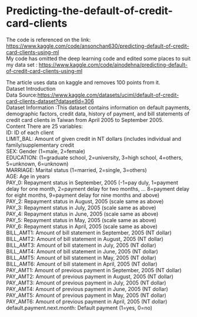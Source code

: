 # Predicting-the-default-of-credit-card-clients
The code is referenced on the link: https://www.kaggle.com/code/ansonchan630/predicting-default-of-credit-card-clients-using-ml    
My code has omitted the deep learning code and edited some places to suit my data set : https://www.kaggle.com/code/ainodehna/predicting-default-of-credit-card-clients-using-ml
   
The article uses data on kaggle and removes 100 points from it.   
Dataset Introduction   
Data Source:https://www.kaggle.com/datasets/uciml/default-of-credit-card-clients-dataset?datasetId=306     
Dataset Information :This dataset contains information on default payments, demographic factors, credit data, history of payment, and bill statements of credit card clients in Taiwan from April 2005 to September 2005.  
Content There are 25 variables:  
ID: ID of each client  
LIMIT_BAL: Amount of given credit in NT dollars (includes individual and family/supplementary credit   
SEX: Gender (1=male, 2=female)   
EDUCATION: (1=graduate school, 2=university, 3=high school, 4=others, 5=unknown, 6=unknown)   
MARRIAGE: Marital status (1=married, 2=single, 3=others)   
AGE: Age in years   
PAY_0: Repayment status in September, 2005 (-1=pay duly, 1=payment delay for one month, 2=payment delay for two months, … 8=payment delay for eight months, 9=payment delay for nine months and above)   
PAY_2: Repayment status in August, 2005 (scale same as above)   
PAY_3: Repayment status in July, 2005 (scale same as above)   
PAY_4: Repayment status in June, 2005 (scale same as above)   
PAY_5: Repayment status in May, 2005 (scale same as above)   
PAY_6: Repayment status in April, 2005 (scale same as above)   
BILL_AMT1: Amount of bill statement in September, 2005 (NT dollar)   
BILL_AMT2: Amount of bill statement in August, 2005 (NT dollar)   
BILL_AMT3: Amount of bill statement in July, 2005 (NT dollar)  
BILL_AMT4: Amount of bill statement in June, 2005 (NT dollar)  
BILL_AMT5: Amount of bill statement in May, 2005 (NT dollar)  
BILL_AMT6: Amount of bill statement in April, 2005 (NT dollar)  
PAY_AMT1: Amount of previous payment in September, 2005 (NT dollar)   
PAY_AMT2: Amount of previous payment in August, 2005 (NT dollar)  
PAY_AMT3: Amount of previous payment in July, 2005 (NT dollar)  
PAY_AMT4: Amount of previous payment in June, 2005 (NT dollar)   
PAY_AMT5: Amount of previous payment in May, 2005 (NT dollar)   
PAY_AMT6: Amount of previous payment in April, 2005 (NT dollar)  
default.payment.next.month: Default payment (1=yes, 0=no)   
